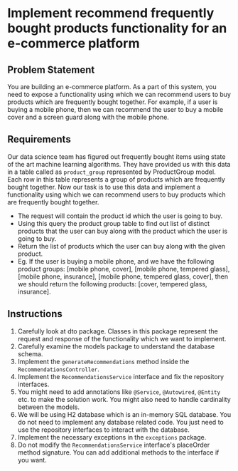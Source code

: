 # Implement recommend frequently bought products functionality for an e-commerce platform

## Problem Statement

You are building an e-commerce platform. As a part of this system, you need to expose a functionality using which we can recommend users to buy products which are frequently bought together. For example, if a user is buying a mobile phone, then we can recommend the user to buy a mobile cover and a screen guard along with the mobile phone.

## Requirements

Our data science team has figured out frequently bought items using state of the art machine learning algorithms. They have provided us with this data in a table called as `product_group` represented by ProductGroup model. Each row in this table represents a group of products which are frequently bought together.
Now our task is to use this data and implement a functionality using which we can recommend users to buy products which are frequently bought together.
* The request will contain the product id which the user is going to buy.
* Using this query the product group table to find out list of distinct products that the user can buy along with the product which the user is going to buy.
* Return the list of products which the user can buy along with the given product.
* Eg. If the user is buying a mobile phone, and we have the following product groups: [mobile phone, cover], [mobile phone, tempered glass], [mobile phone, insurance], [mobile phone, tempered glass, cover], then we should return the following products: [cover, tempered glass, insurance].

## Instructions
1. Carefully look at dto package. Classes in this package represent the request and response of the functionality which we want to implement.
2. Carefully examine the models package to understand the database schema.
3. Implement the `generateRecommendations` method inside the `RecommendationsController`.
4. Implement the `RecommendationsService` interface and fix the repository interfaces.
5. You might need to add annotations like `@Service`, `@Autowired`, `@Entity` etc. to make the solution work. You might also need to handle cardinality between the models.
6. We will be using H2 database which is an in-memory SQL database. You do not need to implement any database related code. You just need to use the repository interfaces to interact with the database.
7. Implement the necessary exceptions in the `exceptions` package.
8. Do not modify the `RecommendationsService` interface's placeOrder method signature. You can add additional methods to the interface if you want.